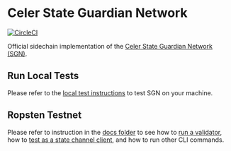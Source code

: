 # Celer State Guardian Network

[![CircleCI](https://circleci.com/gh/celer-network/sgn/tree/master.svg?style=svg)](https://circleci.com/gh/celer-network/sgn/tree/master)

Official sidechain implementation of the [Celer State Guardian Network (SGN)](https://www.celer.network/docs/celercore/sgn/architecture.html).

## Run Local Tests

Please refer to the [local test instructions](./test/README.md) to test SGN on your machine.

## Ropsten Testnet

Please refer to instruction in the [docs folder](./docs) to see how to [run a validator](./docs/ropsten_validator_manual.md), how to [test as a state channel client](./docs/ropsten_test_user_manual.md), and how to run other CLI commands.
